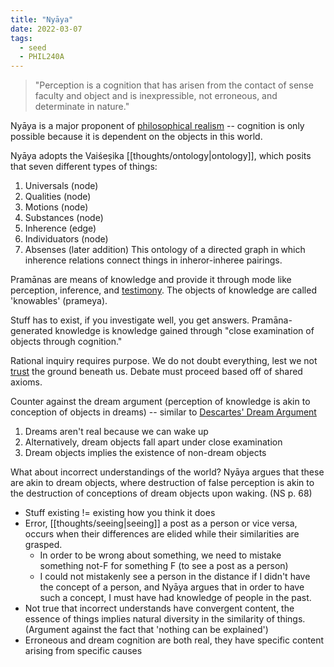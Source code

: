 ```yaml
---
title: "Nyāya"
date: 2022-03-07
tags:
  - seed
  - PHIL240A
---
```


> "Perception is a cognition that has arisen from the contact of sense faculty and object and is inexpressible, not erroneous, and determinate in nature."

Nyāya is a major proponent of [philosophical realism](thoughts/philosophical%20realism.md) -- cognition is only possible because it is dependent on the objects in this world.

Nyāya adopts the Vaiśeṣika [[thoughts/ontology|ontology]], which posits that seven different types of things:

1. Universals (node)
2. Qualities (node)
3. Motions (node)
4. Substances (node)
5. Inherence (edge)
6. Individuators (node)
7. Absenses (later addition)
   This ontology of a directed graph in which inherence relations connect things in inheror-inheree pairings.

Pramānas are means of knowledge and provide it through mode like perception, inference, and [testimony](thoughts/testimony.md). The objects of knowledge are called 'knowables' (prameya).

Stuff has to exist, if you investigate well, you get answers. Pramāna-generated knowledge is knowledge gained through "close examination of objects through cognition."

Rational inquiry requires purpose. We do not doubt everything, lest we not [trust](thoughts/trust.md) the ground beneath us. Debate must proceed based off of shared axioms.

Counter against the dream argument (perception of knowledge is akin to conception of objects in dreams) -- similar to [Descartes' Dream Argument](thoughts/Descartes'%20Meditations.md)

1. Dreams aren't real because we can wake up
2. Alternatively, dream objects fall apart under close examination
3. Dream objects implies the existence of non-dream objects

What about incorrect understandings of the world? Nyāya argues that these are akin to dream objects, where destruction of false perception is akin to the destruction of conceptions of dream objects upon waking. (NS p. 68)

- Stuff existing != existing how you think it does
- Error, [[thoughts/seeing|seeing]] a post as a person or vice versa, occurs when their differences are elided while their similarities are grasped.
  - In order to be wrong about something, we need to mistake something not-F for something F (to see a post as a person)
  - I could not mistakenly see a person in the distance if I didn't have the concept of a person, and Nyāya argues that in order to have such a concept, I must have had knowledge of people in the past.
- Not true that incorrect understands have convergent content, the essence of things implies natural diversity in the similarity of things. (Argument against the fact that 'nothing can be explained')
- Erroneous and dream cognition are both real, they have specific content arising from specific causes
